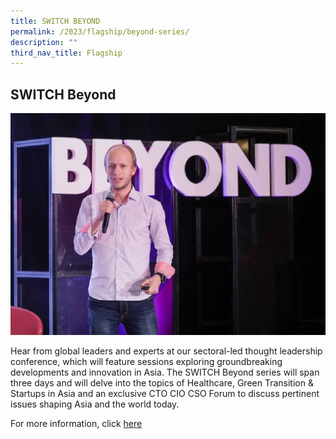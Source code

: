 ```yaml
---
title: SWITCH BEYOND
permalink: /2023/flagship/beyond-series/
description: ""
third_nav_title: Flagship
---
```

## SWITCH Beyond 

![](/images/2023/switch%20beyond%20series%20(flagship).jpg)

Hear from global leaders and experts  at our sectoral-led thought leadership conference, which will feature sessions exploring groundbreaking developments and  innovation in Asia. The SWITCH Beyond series will span three days and will delve into the topics of Healthcare, Green Transition & Startups in Asia and an exclusive CTO CIO CSO Forum to discuss pertinent issues shaping Asia and the world today.

For more information, click [here](/2023/programmes/beyond-series/)